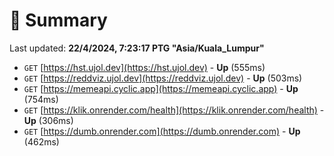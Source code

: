 # 📖 Summary
Last updated: **22/4/2024, 7:23:17 PTG "Asia/Kuala_Lumpur"**

- `GET` [https://hst.ujol.dev](https://hst.ujol.dev) - **Up** (555ms)
- `GET` [https://reddviz.ujol.dev](https://reddviz.ujol.dev) - **Up** (503ms)
- `GET` [https://memeapi.cyclic.app](https://memeapi.cyclic.app) - **Up** (754ms)
- `GET` [https://klik.onrender.com/health](https://klik.onrender.com/health) - **Up** (306ms)
- `GET` [https://dumb.onrender.com](https://dumb.onrender.com) - **Up** (462ms)
